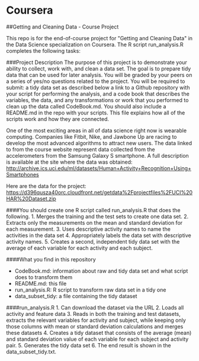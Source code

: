 # Coursera

##Getting and Cleaning Data - Course Project

This repo is for the end-of-course project for "Getting and Cleaning Data" in the Data Science specialization on Coursera. 
The R script run_analysis.R completes the following tasks:


###Project Description
The purpose of this project is to demonstrate your ability to collect, work with, and clean a data set. The goal is to prepare tidy data that can be used for later analysis. You will be graded by your peers on a series of yes/no questions related to the project.
You will be required to submit:
  a tidy data set as described below
  a link to a Github repository with your script for performing the analysis, and
  a code book that describes the variables, the data, and any transformations or work that you performed to clean up the data called CodeBook.md. You should also include a README.md in the repo with your scripts. This file explains how all of the scripts work and how they are connected.

One of the most exciting areas in all of data science right now is wearable computing. Companies like Fitbit, Nike, and Jawbone Up are racing to develop the most advanced algorithms to attract new users. The data linked to from the course website represent data collected from the accelerometers from the Samsung Galaxy S smartphone. A full description is available at the site where the data was obtained: http://archive.ics.uci.edu/ml/datasets/Human+Activity+Recognition+Using+Smartphones

  Here are the data for the project: https://d396qusza40orc.cloudfront.net/getdata%2Fprojectfiles%2FUCI%20HAR%20Dataset.zip

####You should create one R script called run_analysis.R that does the following.
    1. Merges the training and the test sets to create one data set.
    2. Extracts only the measurements on the mean and standard deviation for each measurement.
    3. Uses descriptive activity names to name the activities in the data set
    4. Appropriately labels the data set with descriptive activity names.
    5. Creates a second, independent tidy data set with the average of each variable for each activity and each subject.


####What you find in this repository
  * CodeBook.md: information about raw and tidy data set and what script does to transform them
  * README.md: this file
  * run_analysis.R: R script to transform raw data set in a tidy one
  * data_subset_tidy: a file containing the tidy dataset



####run_analysis.R
    1. Can download the dataset via the URL 
    2. Loads all activity and feature data
    3. Reads in both the training and test datasets, extracts the relevant variables for activity and subject, while keeping only those columns with mean or standard deviation calculations and merges these datasets
    4. Creates a tidy dataset that consists of the average (mean) and standard deviation value of each variable for each subject and activity pair.
    5. Generates the tidy data set
    6. The end result is shown in the data_subset_tidy.txt.
